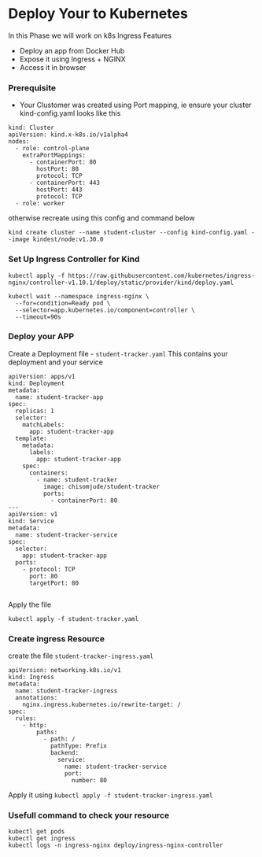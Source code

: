 # Deploy Your to Kubernetes 
In this Phase we will work on k8s Ingress Features

- Deploy an app from Docker Hub
- Expose it using Ingress + NGINX
- Access it in browser


### Prerequisite
- Your Clustomer was created using Port mapping, ie ensure your cluster kind-config.yaml looks like this
```
kind: Cluster
apiVersion: kind.x-k8s.io/v1alpha4
nodes:
  - role: control-plane
    extraPortMappings:
      - containerPort: 80
        hostPort: 80
        protocol: TCP
      - containerPort: 443
        hostPort: 443
        protocol: TCP
  - role: worker

```
otherwise recreate using this config and command below

```
kind create cluster --name student-cluster --config kind-config.yaml --image kindest/node:v1.30.0

```

### Set Up Ingress Controller for Kind

```
kubectl apply -f https://raw.githubusercontent.com/kubernetes/ingress-nginx/controller-v1.10.1/deploy/static/provider/kind/deploy.yaml

kubectl wait --namespace ingress-nginx \
  --for=condition=Ready pod \
  --selector=app.kubernetes.io/component=controller \
  --timeout=90s

```

### Deploy your APP

Create a Deployment file - `student-tracker.yaml` This contains your deployment and your service

```
apiVersion: apps/v1
kind: Deployment
metadata:
  name: student-tracker-app
spec:
  replicas: 1
  selector:
    matchLabels:
      app: student-tracker-app
  template:
    metadata:
      labels:
        app: student-tracker-app
    spec:
      containers:
        - name: student-tracker
          image: chisomjude/student-tracker
          ports:
            - containerPort: 80
---
apiVersion: v1
kind: Service
metadata:
  name: student-tracker-service
spec:
  selector:
    app: student-tracker-app
  ports:
    - protocol: TCP
      port: 80
      targetPort: 80


```

Apply the file
```
kubectl apply -f student-tracker.yaml

```

### Create ingress Resource
create the file  `student-tracker-ingress.yaml`

```
apiVersion: networking.k8s.io/v1
kind: Ingress
metadata:
  name: student-tracker-ingress
  annotations:
    nginx.ingress.kubernetes.io/rewrite-target: /
spec:
  rules:
    - http:
        paths:
          - path: /
            pathType: Prefix
            backend:
              service:
                name: student-tracker-service
                port:
                  number: 80
```

Apply it using `kubectl apply -f student-tracker-ingress.yaml`

### Usefull command to check your resource

```
kubectl get pods
kubectl get ingress
kubectl logs -n ingress-nginx deploy/ingress-nginx-controller

```
